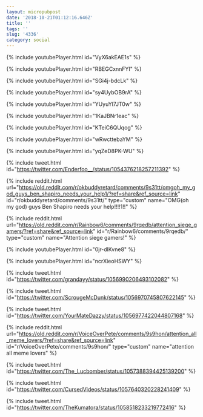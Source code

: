 ```yaml
---
layout: micropubpost
date: '2018-10-21T01:12:16.646Z'
title: ''
tags: ''
slug: '4336'
category: social
---
```

{% include youtubePlayer.html id="VyX6akEAE1s" %}


{% include youtubePlayer.html id="RBEGCxnnFYI" %}


{% include youtubePlayer.html id="SGi4j-bdcLk" %}


{% include youtubePlayer.html id="sy4UybOB9rA" %}


{% include youtubePlayer.html id="YUyuYl7JT0w" %}


{% include youtubePlayer.html id="1KaJBNr1eac" %}


{% include youtubePlayer.html id="KTeiC6QUqog" %}


{% include youtubePlayer.html id="wRwcttebaYM" %}


{% include youtubePlayer.html id="yqZeD8PK-WU" %}


{% include tweet.html id="https://twitter.com/Enderfoo__/status/1054376218257211392" %}


{% include reddit.html url="https://old.reddit.com/r/okbuddyretard/comments/9s31tt/omgoh_my_god_guys_ben_shapiro_needs_your_help1/?ref=share&ref_source=link" id="r/okbuddyretard/comments/9s31tt/" type="custom" name="OMG(oh my god) guys Ben Shapiro needs your help!!!!1!!" %}


{% include reddit.html url="https://old.reddit.com/r/Rainbow6/comments/9rqedb/attention_siege_gamers/?ref=share&ref_source=link" id="r/Rainbow6/comments/9rqedb/" type="custom" name="Attention siege gamers!" %}


{% include youtubePlayer.html id="0jr-dlKvne8" %}


{% include youtubePlayer.html id="ncrXieoHSWY" %}


{% include tweet.html id="https://twitter.com/grandayy/status/1056990206493102082" %}


{% include tweet.html id="https://twitter.com/ScrougeMcDunk/status/1056970745807622145" %}


{% include tweet.html id="https://twitter.com/YourMateDazzy/status/1056977422044807168" %}


{% include reddit.html url="https://old.reddit.com/r/VoiceOverPete/comments/9s9hon/attention_all_meme_lovers/?ref=share&ref_source=link" id="r/VoiceOverPete/comments/9s9hon/" type="custom" name="attention all meme lovers" %}


{% include tweet.html id="https://twitter.com/The_Lucbomber/status/1057388394425139200" %}


{% include tweet.html id="https://twitter.com/CursedVideos/status/1057640320228241409" %}


{% include tweet.html id="https://twitter.com/TheKumatora/status/1058518233219772416" %}
